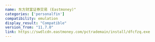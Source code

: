 ```yaml
---
name: 东方财富证券交易 (Eastmoney)"
categories: ['personalfin']
compatibility: emulation
display_result: "Compatible"
version_from: "11.7.0"
link: https://swdlcdn.eastmoney.com/pctrademain/install/dfcfzq.exe
---
```

